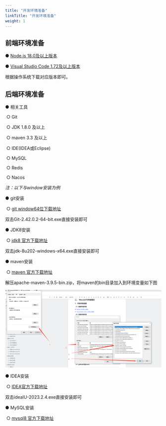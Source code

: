 ```yaml
---
title: "开发环境准备"
linkTitle: "开发环境准备"
weight: 1
---
```


## 前端环境准备                

● [Node.js 18.0及以上版本](https://nodejs.org/dist/)

● [Visual Studio Code 1.72及以上版本](https://code.visualstudio.com/#alt-downloads)

根据操作系统下载对应版本即可。

## 后端环境准备

● 相关工具

​	○ Git 

​	○ JDK 1.8.0 及以上

​	○ maven 3.3 及以上

​	○ IDE(IDEA或Eclipse)

​	○ MySQL

​	○ Redis

​	○ Nacos

*注：以下与window安装为例*

● git安装

​	○ [git window64位下载地址](https://github.com/git-for-windows/git/releases/download/v2.42.0.windows.2/Git-2.42.0.2-64-bit.exe)

双击Git-2.42.0.2-64-bit.exe直接安装即可

● JDK8安装

​	○ [jdk8 官方下载地址](https://www.oracle.com/tw/java/technologies/javase/javase8-archive-downloads.html)

双击jdk-8u202-windows-x64.exe直接安装即可

● maven安装

​	○ [maven 官方下载地址](https://maven.apache.org/download.cgi)

解压apache-maven-3.9.5-bin.zip，将maven的bin目录加入到环境变量如下图

![maven-setting](./images/maven-setting.png)

● IDEA安装

​	○ [IDEA官方下载地址](https://www.jetbrains.com/idea/download/?section=windows)

双击ideaIU-2023.2.4.exe直接安装即可

● MySQL安装

​	○ [mysql8 官方下载地址](https://dev.mysql.com/downloads/installer/)
